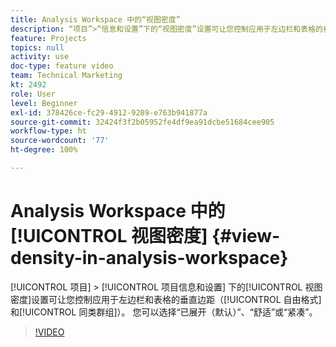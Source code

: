 ```yaml
---
title: Analysis Workspace 中的“视图密度”
description: “项目”>“信息和设置”下的“视图密度”设置可让您控制应用于左边栏和表格的垂直边距（自由格式和同类群组）。 您可以选择“已展开（默认）”、“舒适”或“紧凑”。
feature: Projects
topics: null
activity: use
doc-type: feature video
team: Technical Marketing
kt: 2492
role: User
level: Beginner
exl-id: 378426ce-fc29-4912-9289-e763b941877a
source-git-commit: 32424f3f2b05952fe4df9ea91dcbe51684cee905
workflow-type: ht
source-wordcount: '77'
ht-degree: 100%

---
```


# Analysis Workspace 中的[!UICONTROL 视图密度] {#view-density-in-analysis-workspace}

[!UICONTROL 项目] > [!UICONTROL 项目信息和设置] 下的[!UICONTROL 视图密度]设置可让您控制应用于左边栏和表格的垂直边距（[!UICONTROL 自由格式]和[!UICONTROL 同类群组]）。 您可以选择“已展开（默认）”、“舒适”或“紧凑”。

>[!VIDEO](https://video.tv.adobe.com/v/25963/?quality=12)
